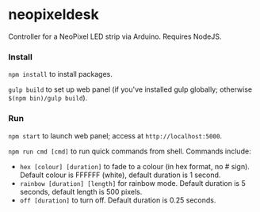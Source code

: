 # neopixeldesk

Controller for a NeoPixel LED strip via Arduino. Requires NodeJS.

### Install

`npm install` to install packages.

`gulp build` to set up web panel
(if you've installed gulp globally; otherwise `$(npm bin)/gulp build`).

### Run

`npm start` to launch web panel; access at `http://localhost:5000`.

`npm run cmd [cmd]` to run quick commands from shell. Commands include:

- `hex [colour] [duration]` to fade to a colour (in hex format, no # sign).
    Default colour is FFFFFF (white), default duration is 1 second.
- `rainbow [duration] [length]` for rainbow mode.
    Default duration is 5 seconds, default length is 500 pixels.
- `off [duration]` to turn off.
    Default duration is 0.25 seconds.
